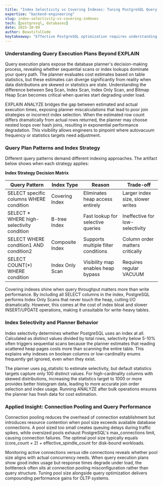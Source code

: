 ```yaml
---
title: "Index Selectivity vs Covering Indexes: Tuning PostgreSQL Query Plans for OLTP Workloads"
expertise: "backend-engineering"
slug: index-selectivity-vs-covering-indexes
tech: [postgresql, databases]
date: 2025-10-09
author: BeautifulCode
keytakeaway: "Effective PostgreSQL optimization requires understanding how index selectivity and covering indexes influence planner decisions, then validating assumptions with EXPLAIN ANALYZE to ensure estimated costs align with actual execution under production load patterns."
---
```


### Understanding Query Execution Plans Beyond EXPLAIN

Query execution plans expose the database planner's decision-making process, revealing whether sequential scans or index lookups dominate your query path. The planner evaluates cost estimates based on table statistics, but these estimates can diverge significantly from reality when data distributions are skewed or statistics are stale. Understanding the difference between Seq Scan, Index Scan, Index Only Scan, and Bitmap Heap Scan becomes critical when queries start degrading under load.

EXPLAIN ANALYZE bridges the gap between estimated and actual execution times, exposing planner miscalculations that lead to poor join strategies or incorrect index selection. When the estimated row count differs dramatically from actual rows returned, the planner may choose nested loops over hash joins, resulting in exponential performance degradation. This visibility allows engineers to pinpoint where autovacuum frequency or statistics targets need adjustment.

### Query Plan Patterns and Index Strategy

Different query patterns demand different indexing approaches. The artifact below shows when each strategy applies:

**Index Strategy Decision Matrix**

| Query Pattern | Index Type | Reason | Trade-off |
|--------------|------------|--------|-----------|
| SELECT specific columns WHERE condition | Covering Index | Eliminates heap access entirely | Larger index size, slower writes |
| SELECT * WHERE high-selectivity condition | B-tree Index | Fast lookup for selective queries | Ineffective for low-selectivity |
| SELECT WHERE condition1 AND condition2 | Composite Index | Supports multiple filter conditions | Column order matters critically |
| SELECT COUNT(*) WHERE condition | Index Only Scan | Visibility map enables heap bypass | Requires regular VACUUM |

Covering indexes shine when query throughput matters more than write performance. By including all SELECT columns in the index, PostgreSQL performs Index Only Scans that never touch the heap, cutting I/O dramatically. However, this comes at the cost of index bloat and slower INSERT/UPDATE operations, making it unsuitable for write-heavy tables.

### Index Selectivity and Planner Behavior

Index selectivity determines whether PostgreSQL uses an index at all. Calculated as distinct values divided by total rows, selectivity below 5-10% often triggers sequential scans because the planner estimates that reading scattered heap pages costs more than scanning the entire table. This explains why indexes on boolean columns or low-cardinality enums frequently get ignored, even when they exist.

The planner uses pg_statistic to estimate selectivity, but default statistics targets capture only 100 distinct values. For high-cardinality columns with skewed distributions, increasing the statistics target to 1000 or more provides better histogram data, leading to more accurate join order selection and index usage. Running ANALYZE after bulk operations ensures the planner has fresh data for cost estimation.

### Applied Insight: Connection Pooling and Query Performance

Connection pooling reduces the overhead of connection establishment but introduces resource contention when pool size exceeds available database connections. A pool sized too small creates queuing delays during traffic spikes, while oversized pools exhaust PostgreSQL's max_connections limit, causing connection failures. The optimal pool size typically equals (core_count × 2) + effective_spindle_count for disk-bound workloads.

Monitoring active connections versus idle connections reveals whether pool size aligns with actual concurrency needs. When query execution plans show good index usage but response times degrade under load, the bottleneck often sits at connection pooling misconfiguration rather than query structure. Tuning pool size alongside query optimization delivers compounding performance gains for OLTP systems.